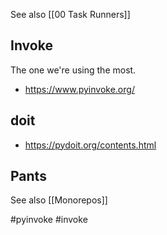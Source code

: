 See also [[00 Task Runners]]

## Invoke

The one we're using the most.

- https://www.pyinvoke.org/

## doit

- https://pydoit.org/contents.html

## Pants

See also [[Monorepos]]

<!-- Keywords -->
#pyinvoke #invoke
<!-- /Keywords -->
